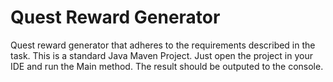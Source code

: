 # Quest Reward Generator
Quest reward generator that adheres to the requirements described in the task. 
This is a standard Java Maven Project. Just open the project in your IDE and run the Main method. The result should be outputed to the console.
